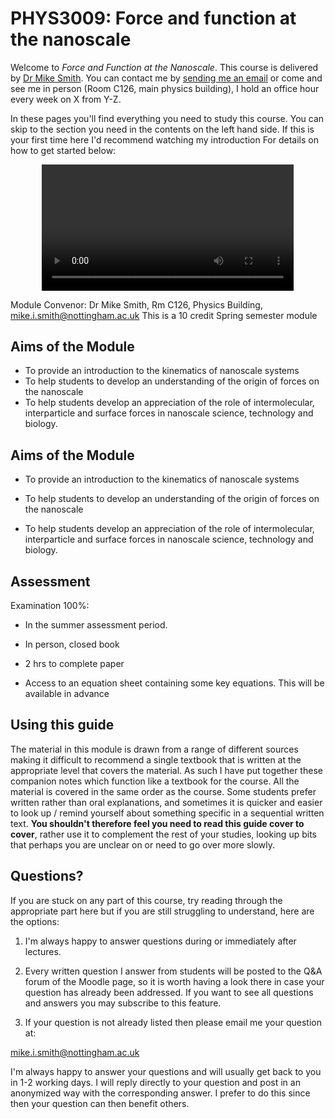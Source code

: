 # PHYS3009: Force and function at the nanoscale

Welcome to *Force and Function at the Nanoscale*. This course is delivered by <a href="https://www.nottingham.ac.uk">Dr Mike Smith</a>. You can contact me by <a href="mailto:mike.i.smith@nottingham.ac.uk">sending me an email</a> or come and see me in person (Room C126, main physics building), I hold an office hour every week on X from Y-Z.

In these pages you'll find everything you need to study this course. You can skip to the section you need in the contents on the left hand side. If this is your first time here I'd recommend watching my introduction For details on how to get started below:

<div style="text-align: center;">
<video width="80%" controls>
  <source src="media/vid1_1.mkv" type="video/mp4">
  Your browser does not support the video tag.
</video>
</div>



Module Convenor: Dr Mike Smith, Rm C126, Physics Building, mike.i.smith@nottingham.ac.uk
This is a 10 credit Spring semester module

## Aims of the Module

-	To provide an introduction to the kinematics of nanoscale systems
-	To help students to develop an understanding of the origin of forces on the nanoscale
-	To help students develop an appreciation of the role of intermolecular, interparticle and surface forces in nanoscale science, technology and biology.

## Aims of the Module

-   To provide an introduction to the kinematics of nanoscale systems

-   To help students to develop an understanding of the origin of forces
    on the nanoscale

-   To help students develop an appreciation of the role of
    intermolecular, interparticle and surface forces in nanoscale
    science, technology and biology.

## Assessment

Examination 100%:

-   In the summer assessment period.

-   In person, closed book

-   2 hrs to complete paper

-   Access to an equation sheet containing some key equations. This will
    be available in advance


## Using this guide

The material in this module is drawn from a range of different sources
making it difficult to recommend a single textbook that is written at
the appropriate level that covers the material. As such I have put
together these companion notes which function like a textbook for the
course. All the material is covered in the same order as the course.
Some students prefer written rather than oral explanations, and
sometimes it is quicker and easier to look up / remind yourself about
something specific in a sequential written text. **You shouldn't
therefore feel you need to read this guide cover to cover**, rather use
it to complement the rest of your studies, looking up bits that perhaps
you are unclear on or need to go over more slowly.

## Questions?

If you are stuck on any part of this course, try reading through the
appropriate part here but if you are still struggling to understand,
here are the options:

1.  I'm always happy to answer questions during or immediately after
    lectures.

2.  Every written question I answer from students will be posted to the
    Q&A forum of the Moodle page, so it is worth having a look there in
    case your question has already been addressed. If you want to see
    all questions and answers you may subscribe to this feature.

3.  If your question is not already listed then please email me your
    question at:

<mike.i.smith@nottingham.ac.uk>

I'm always happy to answer your questions and will usually get back to
you in 1-2 working days. I will reply directly to your question and
post in an anonymized way with the corresponding answer. I prefer to
do this since then your question can then benefit others.
